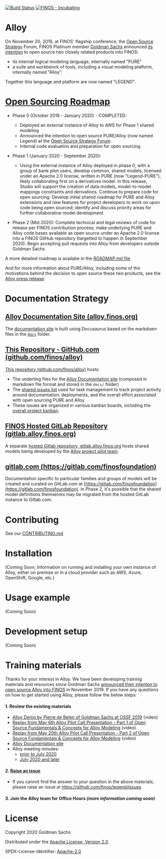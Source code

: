 [![Build Status](https://travis-ci.org/finos/alloy.svg?branch=master)](https://travis-ci.org/finos/alloy)
[![FINOS - Incubating](https://cdn.jsdelivr.net/gh/finos/contrib-toolbox@master/images/badge-forming.svg)](https://finosfoundation.atlassian.net/wiki/spaces/FINOS/pages/75530756/Project+Lifecycle)

# Alloy
On November 20, 2019, at FINOS' flagship conference, the [Open Source Strategy](https://opensourcestrategyforum.org/) Forum, FINOS Platinum member [Goldman Sachs](https://developer.gs.com/docs/products/) announced [its intention](https://www.finos.org/press/goldman-announces-pure-alloy-contribution) to open source two closely related products into FINOS:
* its internal logical modeling language, internally named "PURE"
* a suite and workbenck of tools, including a visual modeling platform, internally named "Alloy".

Together this language and platform are now named "LEGEND". 

# [Open Sourcing Roadmap](.github/ROADMAP.md)
* Phase 0 (October 2019 - January 2020) - COMPLETED:
  * Deployed an external instance of Alloy to AWS for Phase 1 shared modeling
  * Announced the intention to open source PURE/Alloy (now named Legend) at the [Open Source Strategy Forum](https://opensourcestrategyforum.org/)
  * Internal code evaluation and preparation for open sourcing.

* Phase 1 (January 2020 - September 2020):
  * Using the external instance of Alloy deployed in phase 0, with a group of bank pilot users, develop common, shared models, licensed under an Apache 2.0 license, written in PURE (now "Legend-PURE"), likely collaborating first on a derivatives model. In this release, Studio will support the creation of data models, model-to-model mappings constraints and derivations. Continue to prepare code for open sourcing. Develop initial shared roadmap for PURE and Alloy extensions and new features for project developers to work on upon code being open sourced; identify and discuss priority areas for further collaborative model development.

- Phase 2 (Mid 2020): Complete technical and legal reviews of code for release per FINOS contribution process; make underlying PURE and Alloy code bases available as open source under an Apache 2.0 license into a FINOS GitHub repository (targetted to happen in September 2020). Begin accepting pull requests into Alloy from developers outside Goldman Sachs.

A more detailed roadmap is availabe in the [ROADMAP.md file](.github/ROADMAP.md)

And for more information about PURE/Alloy, including some of the motivations behind the decision to open source these two products, see the [Alloy press release](https://www.finos.org/press/goldman-announces-pure-alloy-contribution).

# Documentation Strategy

## [Alloy Documentation Site (alloy.finos.org)](https://alloy.finos.org/)
The [documentation site](https://alloy.finos.org) is built using Docusaurus based on the markdown files in the [`docs`](/docs/) folder. 

## [This Repository - GitHub.com (github.com/finos/alloy)](https://github.com/finos/legend)

[This repository (github.com/finos/alloy)](github.com/finos/alloy) hosts:
* The underling files for the [Alloy Documentation site](https://alloy.finos.org) (composed in markdown file format and stored in the `docs/` folder)
* The [shared issues list](https://github.com/finos/legend/issues) used for task management to track project activity around documentation, deployments, and the overall effort associated with open sourcing PURE and Alloy
*  These issues are organized in various kanban boards, including the [overall project kanban](https://github.com/orgs/finos/projects/5).

## [FINOS Hosted GitLab Repository (gitlab.alloy.finos.org)](https://gitlab.alloy.finos.org)
A separate [hosted Gitlab repository, gitlab.alloy.finos.org](gitlab.alloy.finos.org) hosts shared models being developed by the [Alloy project pilot team](https://groups.google.com/a/finos.org/forum/#!forum/alloy-pilot).

## [gitlab.com (https://gitlab.com/finosfoundation)](gitlab.com/finosfoundation)
Documentation specific to particular families and groups of models will be created and curated on GitLab.com at [https://gitlab.com/finosfoundation](https://gitlab.com/finosfoundation). In Phase 2, it's possible that the shared model definitions themselves may be migrated from the hosted GitLab instance to Gitlab.com. 

# Contributing
See our [CONTRIBUTING.md](.github/CONTRIBUTING.md)

# Installation
(Coming Soon; Information on running and installing your own instance of Alloy, either on premise or in a cloud provider such as AWS, Azure, OpenShift, Google, etc.)

# Usage example
(Coming Soon)

# Development setup
(Coming Soon)

# Training materials
Thanks for your interest in Alloy. We have been developing training materials and resources since Goldman Sachs [announced their intenton to open source Alloy into FINOS](https://www.cnbc.com/2019/11/20/goldman-sachs-is-giving-away-software-to-wall-street-for-free.html#:~:text=Finance-,Goldman%20Sachs%20is%20planning%20on%20giving%20some%20of%20its%20most,to%20Wall%20Street%20for%20free&text=%E2%80%9CWe're%20using%20Alloy%20because,chief%20data%20officer%2C%20Jeff%20Wecker.) in November 2019. If you have any questions on how to get started using Alloy, please follow the below steps:

#### 1. Review the existing materials
* [Alloy Demo by Pierre de Belen of Goldman Sachs at OSSF 2019](https://www.youtube.com/watch?v=na4DCgvdDJ4) (video)
* [Replay from May 6th Alloy Pilot Call Presentation - Part 1 of Open Source Fundamentals & Concepts for Alloy Modeling](https://www.finos.org/hubfs/FINOS/2020%20Video%20Uploads/FINOS%20-%20Open%20Source%20Fundamentals%20-%20Part%201%20-%2006%20May%2020.mp4) (video)
* [Replay from May 20th Alloy Pilot Call Presentation - Part 2 of Open Source Fundamentals & Concepts for Alloy Modeling](https://www.finos.org/hubfs/FINOS/2020%20Video%20Uploads/FINOS%20-%20Open%20Source%20Fundamentals%20-%20Part%202%20-%2013%20May%2020.mp4) (video)
* [Alloy Documentation site](https://alloy.finos.org/)
* Alloy meeting minutes:
  * [prior to July 2020](https://github.com/finos/legend/tree/master/meeting-minutes)
  * [July 2020 and later](https://github.com/finos/legend/issues?q=label%3Ameeting)
  
#### 2. [Raise an issue](https://github.com/finos/legend/issues)
* If you cannot find the answer to your question in the above materials, please raise an issue at https://github.com/finos/legend/issues

#### 3. Join the Alloy team for Office Hours _(more information coming soon)_

# License
Copyright 2020 Goldman Sachs

Distributed under the [Apache License, Version 2.0](http://www.apache.org/licenses/LICENSE-2.0).

SPDX-License-Identifier: [Apache-2.0](https://spdx.org/licenses/Apache-2.0)
